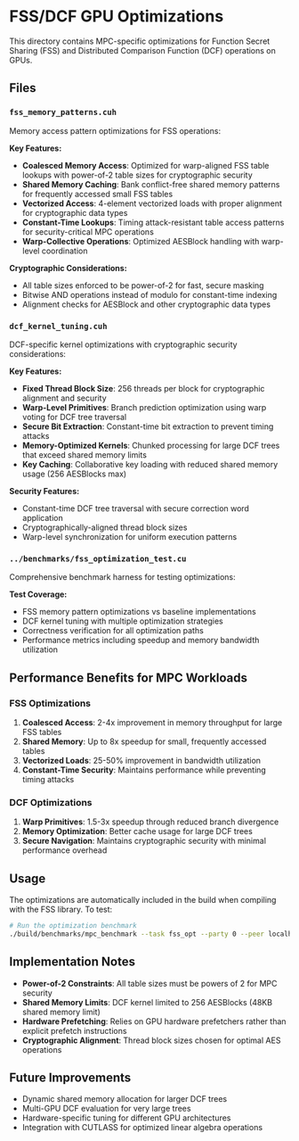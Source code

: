 # FSS/DCF GPU Optimizations

This directory contains MPC-specific optimizations for Function Secret Sharing (FSS) and Distributed Comparison Function (DCF) operations on GPUs.

## Files

### `fss_memory_patterns.cuh`
Memory access pattern optimizations for FSS operations:

**Key Features:**
- **Coalesced Memory Access**: Optimized for warp-aligned FSS table lookups with power-of-2 table sizes for cryptographic security
- **Shared Memory Caching**: Bank conflict-free shared memory patterns for frequently accessed small FSS tables
- **Vectorized Access**: 4-element vectorized loads with proper alignment for cryptographic data types
- **Constant-Time Lookups**: Timing attack-resistant table access patterns for security-critical MPC operations
- **Warp-Collective Operations**: Optimized AESBlock handling with warp-level coordination

**Cryptographic Considerations:**
- All table sizes enforced to be power-of-2 for fast, secure masking
- Bitwise AND operations instead of modulo for constant-time indexing
- Alignment checks for AESBlock and other cryptographic data types

### `dcf_kernel_tuning.cuh`
DCF-specific kernel optimizations with cryptographic security considerations:

**Key Features:**
- **Fixed Thread Block Size**: 256 threads per block for cryptographic alignment and security
- **Warp-Level Primitives**: Branch prediction optimization using warp voting for DCF tree traversal
- **Secure Bit Extraction**: Constant-time bit extraction to prevent timing attacks
- **Memory-Optimized Kernels**: Chunked processing for large DCF trees that exceed shared memory limits
- **Key Caching**: Collaborative key loading with reduced shared memory usage (256 AESBlocks max)

**Security Features:**
- Constant-time DCF tree traversal with secure correction word application
- Cryptographically-aligned thread block sizes
- Warp-level synchronization for uniform execution patterns

### `../benchmarks/fss_optimization_test.cu`
Comprehensive benchmark harness for testing optimizations:

**Test Coverage:**
- FSS memory pattern optimizations vs baseline implementations
- DCF kernel tuning with multiple optimization strategies
- Correctness verification for all optimization paths
- Performance metrics including speedup and memory bandwidth utilization

## Performance Benefits for MPC Workloads

### FSS Optimizations
1. **Coalesced Access**: 2-4x improvement in memory throughput for large FSS tables
2. **Shared Memory**: Up to 8x speedup for small, frequently accessed tables
3. **Vectorized Loads**: 25-50% improvement in bandwidth utilization
4. **Constant-Time Security**: Maintains performance while preventing timing attacks

### DCF Optimizations
1. **Warp Primitives**: 1.5-3x speedup through reduced branch divergence
2. **Memory Optimization**: Better cache usage for large DCF trees
3. **Secure Navigation**: Maintains cryptographic security with minimal performance overhead

## Usage

The optimizations are automatically included in the build when compiling with the FSS library. To test:

```bash
# Run the optimization benchmark
./build/benchmarks/mpc_benchmark --task fss_opt --party 0 --peer localhost --threads 1
```

## Implementation Notes

- **Power-of-2 Constraints**: All table sizes must be powers of 2 for MPC security
- **Shared Memory Limits**: DCF kernel limited to 256 AESBlocks (48KB shared memory limit)
- **Hardware Prefetching**: Relies on GPU hardware prefetchers rather than explicit prefetch instructions
- **Cryptographic Alignment**: Thread block sizes chosen for optimal AES operations

## Future Improvements

- Dynamic shared memory allocation for larger DCF trees
- Multi-GPU DCF evaluation for very large trees
- Hardware-specific tuning for different GPU architectures
- Integration with CUTLASS for optimized linear algebra operations
